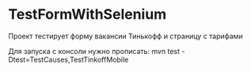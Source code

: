 # TestFormWithSelenium

Проект тестирует форму вакансии Тинькофф и страницу с тарифами

Для запуска с консоли нужно прописать: mvn test -Dtest=TestCauses,TestTinkoffMobile
